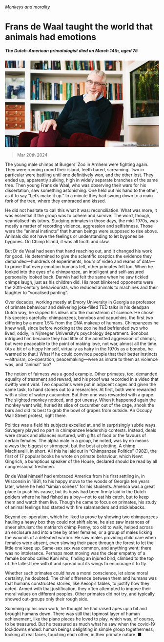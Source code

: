 ###### Monkeys and morality

# Frans de Waal taught the world that animals had emotions 

##### The Dutch-American primatologist died on March 14th, aged 75 

![image](images/20240323_OBP002.jpg) 

> Mar 20th 2024 

The young male chimps at Burgers’ Zoo in Arnhem were fighting again. They were running round their island, teeth bared, screaming. Two in particular were battling until one definitively won, and the other lost. They ended up, apparently sulking, high in widely separate branches of the same tree. Then young Frans de Waal, who was observing their wars for his dissertation, saw something astonishing. One held out his hand to the other, as if to say “Let’s make it up.” In a minute they had swung down to a main fork of the tree, where they embraced and kissed. 

He did not hesitate to call this what it was: reconciliation. What was more, it was essential if the group was to cohere and survive. The word, though, scandalised his tutors. Studying primates in those days, the mid-1970s, was mostly a matter of recording violence, aggression and selfishness. Those were the “animal instincts” that human beings were supposed to rise above. Animals did not have the feelings or understanding to let bygones be bygones. On Chimp Island, it was all tooth and claw. 

But Dr de Waal had seen that hand reaching out, and it changed his work for good. He determined to give the scientific sceptics the evidence they demanded—hundreds of experiments, hours of video and reams of data—to prove that every emotion humans felt, other primates felt too. When he looked into the eyes of a chimpanzee, an intelligent and self-assured personality looked back. Darwin had felt the same when he saw tickled chimps laugh, just as his children did. His most blinkered opponents were the 20th-century behaviourists, who reduced animals to machines and their laughter to “vocalised panting”. 

Over decades, working mostly at Emory University in Georgia as professor of primate behaviour and delivering joke-filled TED talks in his deadpan Dutch way, he slipped his ideas into the mainstream of science. He chose his species carefully: chimpanzees, bonobos and capuchins, the first two differing by a mere 1.5% from the DNA makeup of humans. Chimpanzees he knew well, since before working at the zoo he had befriended two who lived, oddly, in Nijmegen University’s psychology department. Bonobos intrigued him because they had little of the admitted aggression of chimps, but were peaceable to the point of making love, not war, almost all the time. (As a bit of a hippy himself, virtually as hairy in the 1970s as a bonobo, he warmed to that.) What if he could convince people that their better instincts—altruism, co-operation, peacemaking—were as innate to them as violence was, and “animal” too? 

The notion of fairness was a good example. Other primates, too, demanded equality of treatment and reward, and his proof was recorded in a video that swiftly went viral. Two capuchins were put in adjacent cages and given the same task, to hand stones out to a researcher. At first, both were rewarded with a slice of watery cucumber. But then one was rewarded with a grape. The slighted monkey noticed, and got uneasy. When it happened again the monkey went wild, hurled its slice of cucumber out of the cage, shook the bars and did its best to grab the bowl of grapes from outside. An Occupy Wall Street protest, right there. 

Politics was a field his subjects excelled at, and in surprisingly subtle ways. Savagery played no part in chimpanzee leadership contests. Instead, deals were struck and alliances nurtured, with gifts of food or the favours of certain females. The alpha male in a group, he noted, was by no means always the biggest or strongest, but the best at plotting. A chimp Machiavelli, in short. All this he laid out in “Chimpanzee Politics” (1982), the first of 17 popular books he wrote on primate behaviour, which Newt Gingrich, a bumptious speaker of the House, declared should be read by all congressional freshmen. 

Dr de Waal himself had embraced America from his first settling in, in Wisconsin in 1981, to his happy move to the woods of Georgia ten years later, where he held “simian soirées” for his students. America was a great place to push his cause, but its basis had been firmly laid in the Dutch polders where he had fished as a boy—not to eat his catch, but to keep them and watch them live. Though he came to focus on primates, his study of animal feelings had started with fire salamanders and sticklebacks. 

Beyond co-operation, which he liked to prove by showing two chimpanzees hauling a heavy box they could not shift alone, he also saw instances of sheer altruism: the matriarch chimp Penny, too old to walk, helped across an enclosure and into a tree by other females, or a group of males licking the wounds of a defeated warrior. He saw males providing child care when females were absent, even slowing their pace through the forest to let the little one keep up. Same-sex sex was common, and anything went; there was no intolerance. Perhaps most moving was the clear empathy of a female bonobo called Kuni who, finding an injured bird, climbed to the top of the tallest tree with it and spread out its wings to encourage it to fly. 

Whether such primates could have a moral conscience, let alone moral certainty, he doubted. The chief difference between them and humans was that humans constructed stories, like Aesop’s fables, to justify how they acted. Armed with that justification, they often attempted to impose their moral values on different peoples. Other primates did not try, and typically showed out-groups only their rough side.

Summing up his own work, he thought he had raised apes up a bit and brought humans down. There was still that topmost layer of human achievement, like the piano pieces he loved to play, which was, of course, to be treasured. But he treasured as much what he saw when the covid-19 lockdowns ended: human beings delighting in simple group togetherness, looking at real faces, touching each other, in their primate nature. ■

